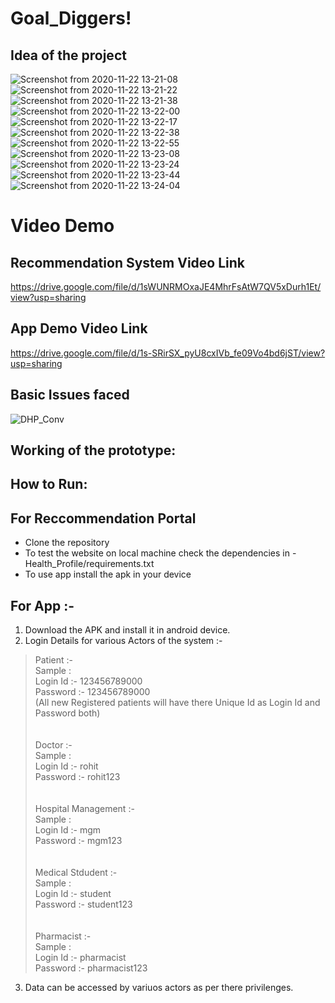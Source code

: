 # Goal_Diggers!
## Idea of the project
![Screenshot from 2020-11-22 13-21-08](https://user-images.githubusercontent.com/54857354/99898266-1efd5e00-2cc6-11eb-85df-e0ea219a1cab.png)
![Screenshot from 2020-11-22 13-21-22](https://user-images.githubusercontent.com/54857354/99898267-24f33f00-2cc6-11eb-8395-44e971c172ed.png)
![Screenshot from 2020-11-22 13-21-38](https://user-images.githubusercontent.com/54857354/99898269-26246c00-2cc6-11eb-8d22-97753f4e2d86.png)
![Screenshot from 2020-11-22 13-22-00](https://user-images.githubusercontent.com/54857354/99898270-26bd0280-2cc6-11eb-804d-1a96c7f08dac.png)
![Screenshot from 2020-11-22 13-22-17](https://user-images.githubusercontent.com/54857354/99898272-2886c600-2cc6-11eb-831a-bf422f47878a.png)
![Screenshot from 2020-11-22 13-22-38](https://user-images.githubusercontent.com/54857354/99898274-2a508980-2cc6-11eb-8603-64e5abaabe68.png)
![Screenshot from 2020-11-22 13-22-55](https://user-images.githubusercontent.com/54857354/99898275-2ae92000-2cc6-11eb-8a2b-7295ef33e655.png)
![Screenshot from 2020-11-22 13-23-08](https://user-images.githubusercontent.com/54857354/99898276-2b81b680-2cc6-11eb-9c35-71ab905be0a3.png)
![Screenshot from 2020-11-22 13-23-24](https://user-images.githubusercontent.com/54857354/99898277-2cb2e380-2cc6-11eb-9a30-4f555428ccbe.png)
![Screenshot from 2020-11-22 13-23-44](https://user-images.githubusercontent.com/54857354/99898278-2de41080-2cc6-11eb-9702-9854ceacaf72.png)
![Screenshot from 2020-11-22 13-24-04](https://user-images.githubusercontent.com/54857354/99898280-2e7ca700-2cc6-11eb-8f88-a07373d7772b.png)

# Video Demo
## Recommendation System Video Link
https://drive.google.com/file/d/1sWUNRMOxaJE4MhrFsAtW7QV5xDurh1Et/view?usp=sharing

## App Demo Video Link
https://drive.google.com/file/d/1s-SRirSX_pyU8cxIVb_fe09Vo4bd6jST/view?usp=sharing

## Basic Issues faced
![DHP_Conv](https://user-images.githubusercontent.com/54857354/99382090-00781b00-28f2-11eb-9c3d-8fed651f2a6f.png)

## Working of the prototype: 
  
## How to Run:
## For Reccommendation Portal
  - Clone the repository
  - To test the website on local machine check the dependencies in - Health_Profile/requirements.txt
  - To use app install the apk in your device 
## For App :-
1. Download the APK and install it in android device.
2. Login Details for various Actors of the system :-
> Patient :-<br>
  Sample :<br>
  Login Id :- 123456789000<br>
  Password :- 123456789000<br>
  (All new Registered patients will have there Unique Id as Login Id and Password both)<br>
<br><br>
> Doctor :-<br>
  Sample :<br>
  Login Id :- rohit<br>
  Password :- rohit123<br>
  <br><br>
> Hospital Management :-<br>
  Sample :<br>
  Login Id :- mgm<br>
  Password :- mgm123<br>
  <br><br>
> Medical Stdudent :-<br>
  Sample :<br>
  Login Id :- student<br>
  Password :- student123<br>
  <br><br>
> Pharmacist :-<br>
  Sample :<br>
  Login Id :- pharmacist<br>
  Password :- pharmacist123<br>
3. Data can be accessed by variuos actors as per there privilenges.
